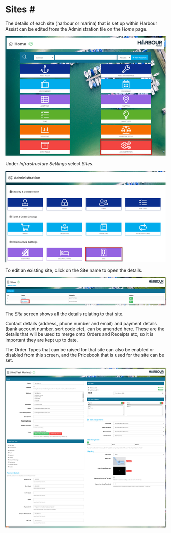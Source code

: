# Sites \#

The details of each site \(harbour or marina\) that is set up within Harbour Assist can be edited from the Administration tile on the _Home_ page.

![image-20200512154151675](../.gitbook/assets/image-20200512154151675.png)

Under _Infrastructure Settings_ select _Sites_.

![image-20200512154614437](../.gitbook/assets/image-20200512154614437.png)

To edit an existing site, click on the Site name to open the details.

![image-20200512155508481](../.gitbook/assets/image-20200512155508481.png)

The _Site_ screen shows all the details relating to that site.

Contact details \(address, phone number and email\) and payment details \(bank account number, sort code etc\), can be amended here. These are the details that will be used to merge onto Orders and Receipts etc, so it is important they are kept up to date.

The Order Types that can be raised for that site can also be enabled or disabled from this screen, and the Pricebook that is used for the site can be set.

![image-20200512155749276](../.gitbook/assets/image-20200512155749276.png)

